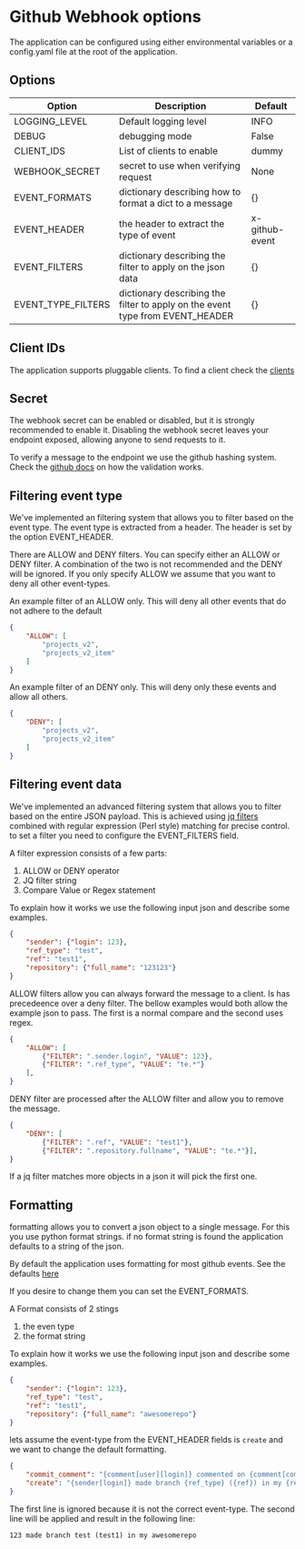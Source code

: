 # Github Webhook options

The application can be configured using either environmental variables or a config.yaml file at the root of the application.

## Options

| Option  | Description   | Default  |
|---|---|---|
| LOGGING_LEVEL  | Default logging level  | INFO  |
| DEBUG  | debugging mode   |  False  |
| CLIENT_IDS  | List of clients to enable  | dummy  |
| WEBHOOK_SECRET  | secret to use when verifying request   | None |
| EVENT_FORMATS  | dictionary describing how to format a dict to a message  | {}  |
| EVENT_HEADER  | the header to extract the type of event  | x-github-event |
| EVENT_FILTERS  | dictionary describing the filter to apply on the json data | {}  |
| EVENT_TYPE_FILTERS  | dictionary describing the filter to apply on the event type from EVENT_HEADER | {}  |

## Client IDs

The application supports pluggable clients. To find a client check the [clients](../README.md#clients
)

## Secret

The webhook secret can be enabled or disabled, but it is strongly recommended to enable it. Disabling the webhook secret leaves your endpoint exposed, allowing anyone to send requests to it.

To verify a message to the endpoint we use the github hashing system. Check the [github docs](https://docs.github.com/en/webhooks/using-webhooks/validating-webhook-deliveries#python-example) on how the validation works.

## Filtering event type

We've implemented an filtering system that allows you to filter based on the event type. The event type is extracted from a header. The header is set by the option EVENT_HEADER.

There are ALLOW and DENY filters. You can specify either an ALLOW or DENY filter. A combination of the two is not recommended and the DENY will be ignored. If you only specify ALLOW we assume that you want to deny all other event-types.

An example filter of an ALLOW only. This will deny all other events that do not adhere to the default

```json
{
    "ALLOW": [
        "projects_v2",
        "projects_v2_item"
    ]
}
```

An example filter of an DENY only. This will deny only these events and allow all others.

```json
{
    "DENY": [
        "projects_v2",
        "projects_v2_item"
    ]
}
```

## Filtering event data

We've implemented an advanced filtering system that allows you to filter based on the entire JSON payload. This is achieved using [jq filters](https://jqlang.github.io/jq/manual/#basic-filters) combined with regular expression (Perl style) matching for precise control. to set a filter you need to configure the EVENT_FILTERS field.

A filter expression consists of a few parts:

1. ALLOW or DENY operator
2. JQ filter string
3. Compare Value or Regex statement


To explain how it works we use the following input json and describe some examples.

```json
{
    "sender": {"login": 123},
    "ref_type": "test",
    "ref": "test1",
    "repository": {"full_name": "123123"}
}
```

ALLOW filters allow you can always forward the message to a client. Is has precedeence over a deny filter. The bellow examples would both allow the example json to pass. The first is a normal compare and the second uses regex.

```json
{
    "ALLOW": [
        {"FILTER": ".sender.login", "VALUE": 123},
        {"FILTER": ".ref_type", "VALUE": "te.*"}
    ],
}
```

DENY filter are processed after the ALLOW filter and allow you to remove the message.
```json
{
    "DENY": [
        {"FILTER": ".ref", "VALUE": "test1"},
        {"FILTER": ".repository.fullname", "VALUE": "te.*"}],
}
```

If a jq filter matches more objects in a json it will pick the first one.

## Formatting

formatting allows you to convert a json object to a single message. For this you use python format strings. if no format string is found the application defaults to a string of the json.

By default the application uses formatting for most github events. See the defaults [here](../app/constants.py)

If you desire to change them you can set the EVENT_FORMATS.

A Format consists of 2 stings

1. the even type
2. the format string

To explain how it works we use the following input json and describe some examples.

```json
{
    "sender": {"login": 123},
    "ref_type": "test",
    "ref": "test1",
    "repository": {"full_name": "awesomerepo"}
}
```

lets assume the event-type from the EVENT_HEADER fields is `create` and we want to change the default formatting.

```json
{
    "commit_comment": "{comment[user][login]} commented on {comment[commit_id]} in {repository[full_name]}",
    "create": "{sender[login]} made branch {ref_type} ({ref}) in my {repository[full_name]}",
}
```

The first line is ignored because it is not the correct event-type. The second line will be applied and result in the following line:

    123 made branch test (test1) in my awesomerepo
